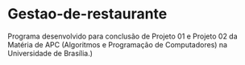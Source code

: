 # Gestao-de-restaurante
Programa desenvolvido para conclusão de Projeto 01 e Projeto 02 da Matéria de APC (Algoritmos e Programação de Computadores) na Universidade de Brasília.)
